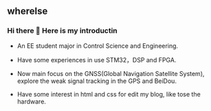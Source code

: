## wherelse
### Hi there 👋 Here is my introductin 

<!--
**wherelse/wherelse** is a ✨ _special_ ✨ repository because its `README.md` (this file) appears on your GitHub profile.
Here are some ideas to get you started:
- 🔭 I’m currently working on ...
- 🌱 I’m currently learning ...
- 👯 I’m looking to collaborate on ...
- 🤔 I’m looking for help with ...
- 💬 Ask me about ...
- 📫 How to reach me: ...
- 😄 Pronouns: ...
- ⚡ Fun fact: ...
-->

- An EE student major in Control Science and Engineering.
- Have some experiences in use STM32，DSP and FPGA.
- Now main focus on the GNSS(Global Navigation Satellite System), explore the weak signal tracking in the GPS and BeiDou.

- Have some interest in html and css for edit my blog, like tose the hardware.
